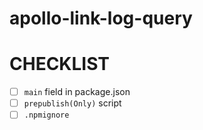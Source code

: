 # apollo-link-log-query

# CHECKLIST
- [ ] `main` field in package.json
- [ ] `prepublish(Only)` script
- [ ] `.npmignore`